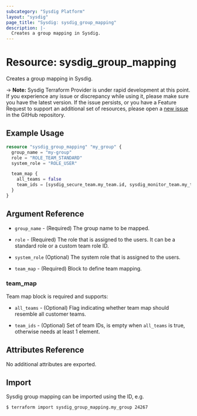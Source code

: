 ```yaml
---
subcategory: "Sysdig Platform"
layout: "sysdig"
page_title: "Sysdig: sysdig_group_mapping"
description: |-
  Creates a group mapping in Sysdig.
---
```


# Resource: sysdig_group_mapping

Creates a group mapping in Sysdig.

-> **Note:** Sysdig Terraform Provider is under rapid development at this point. If you experience any issue or discrepancy while using it, please make sure you have the latest version. If the issue persists, or you have a Feature Request to support an additional set of resources, please open a [new issue](https://github.com/sysdiglabs/terraform-provider-sysdig/issues/new) in the GitHub repository.

## Example Usage

```terraform
resource "sysdig_group_mapping" "my_group" {
  group_name = "my-group"
  role = "ROLE_TEAM_STANDARD"
  system_role = "ROLE_USER"

  team_map {
    all_teams = false
    team_ids = [sysdig_secure_team.my_team.id, sysdig_monitor_team.my_team.id]
  }
}

```

## Argument Reference

* `group_name` - (Required) The group name to be mapped.

* `role` - (Required) The role that is assigned to the users. It can be a standard role or a custom team role ID.

* `system_role` (Optional) The system role that is assigned to the users.

* `team_map` - (Required) Block to define team mapping.

### team_map

Team map block is required and supports:

* `all_teams` - (Optional) Flag indicating whether team map should resemble all customer teams.

* `team_ids` - (Optional) Set of team IDs, is empty when `all_teams` is true, otherwise needs at least 1 element.


## Attributes Reference

No additional attributes are exported.

## Import

Sysdig group mapping can be imported using the ID, e.g.

```
$ terraform import sysdig_group_mapping.my_group 24267
```
